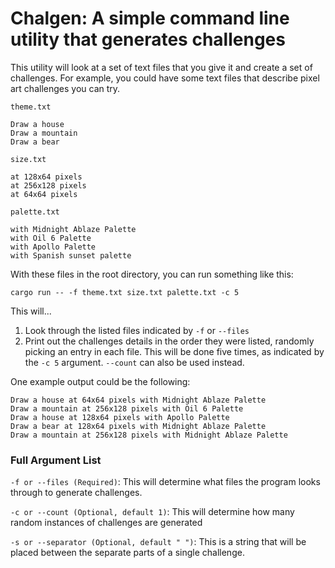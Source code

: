 # Chalgen: A simple command line utility that generates challenges 
This utility will look at a set of text files that you give it and create a set of challenges. For example, you could have some text files that describe pixel art challenges you can try.

`theme.txt`
```
Draw a house
Draw a mountain
Draw a bear
```

`size.txt`
```
at 128x64 pixels
at 256x128 pixels
at 64x64 pixels
```

`palette.txt` 
```
with Midnight Ablaze Palette
with Oil 6 Palette
with Apollo Palette
with Spanish sunset palette
```

With these files in the root directory, you can run something like this:
```
cargo run -- -f theme.txt size.txt palette.txt -c 5
```
This will...
1. Look through the listed files indicated by `-f` or `--files`
2. Print out the challenges details in the order they were listed, randomly picking an entry in each file. This will be done five times, as indicated by the `-c 5` argument. `--count` can also be used instead. 

One example output could be the following:
```
Draw a house at 64x64 pixels with Midnight Ablaze Palette 
Draw a mountain at 256x128 pixels with Oil 6 Palette
Draw a house at 128x64 pixels with Apollo Palette
Draw a bear at 128x64 pixels with Midnight Ablaze Palette
Draw a mountain at 256x128 pixels with Midnight Ablaze Palette
```
### Full Argument List
`-f or --files (Required)`: This will determine what files the program looks through to generate challenges.

`-c or --count (Optional, default 1)`: This will determine how many random instances of challenges are generated

`-s or --separator (Optional, default " ")`: This is a string that will be placed between the separate parts of a single challenge.